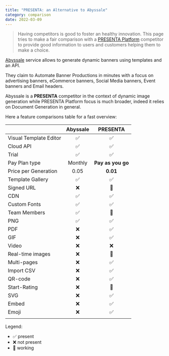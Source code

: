 ```yaml
---
title: "PRESENTA: an Alternative to Abyssale"
category: comparison
date: 2022-03-09
---
```


> Having competitors is good to foster an healthy innovation. This page tries to make a fair comparison with a [PRESENTA Platform](/) competitor to provide good information to users and customers helping them to make a choice.

[Abyssale](https://www.abyssale.com/) service allows to generate dynamic banners using templates and an API.

They claim to  Automate Banner Productions in minutes with a focus on advertising banners, eCommerce banners, Social Media banners, Event banners and Email headers.

Abyssale is a **PRESENTA** competitor in the context of dynamic image generation while PRESENTA Platform focus is much broader, indeed it relies on Document Generation in general.

Here a feature comparisons table for a fast overview:

|                        | Abyssale |     PRESENTA      |
| :--------------------- | :------: | :---------------: |
| Visual Template Editor |    ✅     |         ✅         |
| Cloud API              |    ✅     |         ✅         |
| Trial                  |    ✅     |         ✅         |
| Pay Plan type          | Monthly  | **Pay as you go** |
| Price per Generation   |   0.05   |     **0.01**      |
| Template Gallery       |    ✅     |         ✅         |
| Signed URL             |    ❌     |         🔧         |
| CDN                    |    ✅     |         ✅         |
| Custom Fonts           |    ✅     |         ✅         |
| Team Members           |    ✅     |         🔧         |
| PNG                    |    ✅     |         ✅         |
| PDF                    |    ❌     |         ✅         |
| GIF                    |    ❌     |         ✅         |
| Video                  |    ❌     |         ❌         |
| Real-time images       |    ❌     |         🔧         |
| Multi-pages            |    ❌     |         ✅         |
| Import CSV             |    ❌     |         ✅         |
| QR-code                |    ❌     |         ✅         |
| Start-Rating           |    ❌     |         🔧         |
| SVG                    |    ❌     |         ✅         |
| Embed                  |    ❌     |         ✅         |
| Emoji                  |    ❌     |         ✅         |
|                        |          |                   |


Legend: 

- ✅ present
- ❌ not present
- 🔧 working